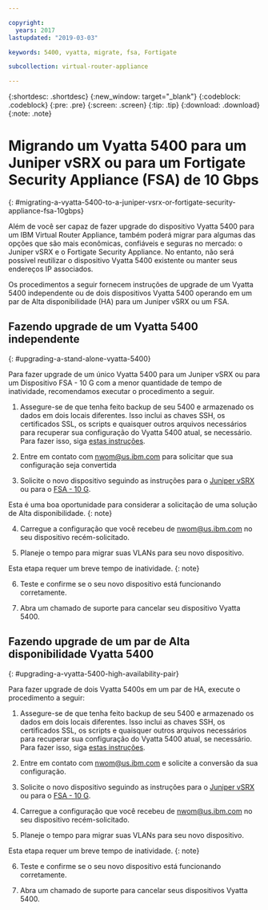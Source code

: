 ```yaml
---

copyright:
  years: 2017
lastupdated: "2019-03-03"

keywords: 5400, vyatta, migrate, fsa, Fortigate

subcollection: virtual-router-appliance

---
```


{:shortdesc: .shortdesc}
{:new_window: target="_blank"}
{:codeblock: .codeblock}
{:pre: .pre}
{:screen: .screen}
{:tip: .tip}
{:download: .download}
{:note: .note}

# Migrando um Vyatta 5400 para um Juniper vSRX ou para um Fortigate Security Appliance (FSA) de 10 Gbps
{: #migrating-a-vyatta-5400-to-a-juniper-vsrx-or-fortigate-security-appliance-fsa-10gbps}

Além de você ser capaz de fazer upgrade do dispositivo Vyatta 5400 para um IBM Virtual Router Appliance, também poderá migrar para algumas das opções que são mais econômicas, confiáveis e seguras no mercado: o Juniper vSRX e o Fortigate Security Appliance.
No entanto, não será possível reutilizar o dispositivo Vyatta 5400 existente ou manter seus endereços IP associados.

Os procedimentos a seguir fornecem instruções de upgrade de um Vyatta 5400 independente ou de dois dispositivos Vyatta 5400 operando em um par de Alta disponibilidade (HA) para um Juniper vSRX ou um FSA.

## Fazendo upgrade de um Vyatta 5400 independente
{: #upgrading-a-stand-alone-vyatta-5400}

Para fazer upgrade de um único Vyatta 5400 para um Juniper vSRX ou para um Dispositivo FSA - 10 G com a menor quantidade de tempo de inatividade, recomendamos executar o procedimento a seguir.

1. Assegure-se de que tenha feito backup de seu 5400 e armazenado os dados em dois locais diferentes. Isso inclui as chaves SSH, os certificados SSL, os scripts e quaisquer outros arquivos necessários para recuperar sua configuração do Vyatta 5400 atual, se necessário. Para fazer isso, siga [estas instruções](/docs/infrastructure/virtual-router-appliance?topic=virtual-router-appliance-backing-up-a-configuration).

2. Entre em contato com nwom@us.ibm.com para solicitar que sua configuração seja convertida

3. Solicite o novo dispositivo seguindo as instruções para o [Juniper vSRX](/docs/infrastructure/vsrx?topic=vsrx-getting-started-with-ibm-cloud-juniper-vsrx-gateway#steps-for-ordering) ou para o [FSA - 10 G](/docs/infrastructure/fortigate-10g?topic=fortigate-10g-getting-started-with-fortigate-security-appliance-10gbps#ordering-the-fsa-10gbps). 

  Esta é uma boa oportunidade para considerar a solicitação de uma solução de Alta disponibilidade.
  {: note}

4. Carregue a configuração que você recebeu de nwom@us.ibm.com no seu dispositivo recém-solicitado.

5. Planeje o tempo para migrar suas VLANs para seu novo dispositivo.

  Esta etapa requer um breve tempo de inatividade.
  {: note}

6. Teste e confirme se o seu novo dispositivo está funcionando corretamente.

7. Abra um chamado de suporte para cancelar seu dispositivo Vyatta 5400.

## Fazendo upgrade de um par de Alta disponibilidade Vyatta 5400
{: #upgrading-a-vyatta-5400-high-availability-pair}

Para fazer upgrade de dois Vyatta 5400s em um par de HA, execute o procedimento a seguir:

1. Assegure-se de que tenha feito backup de seu 5400 e armazenado os dados em dois locais diferentes. Isso inclui as chaves SSH, os certificados SSL, os scripts e quaisquer outros arquivos necessários para recuperar sua configuração do Vyatta 5400 atual, se necessário. Para fazer isso, siga [estas instruções](/docs/infrastructure/virtual-router-appliance?topic=virtual-router-appliance-backing-up-a-configuration).

2. Entre em contato com nwom@us.ibm.com e solicite a conversão da sua configuração.

3. Solicite o novo dispositivo seguindo as instruções para o [Juniper vSRX](/docs/infrastructure/vsrx?topic=vsrx-getting-started-with-ibm-cloud-juniper-vsrx-gateway#steps-for-ordering) ou para o [FSA - 10 G](/docs/infrastructure/fortigate-10g?topic=fortigate-10g-getting-started-with-fortigate-security-appliance-10gbps#ordering-the-fsa-10gbps). 

4. Carregue a configuração que você recebeu de nwom@us.ibm.com no seu dispositivo recém-solicitado.

5. Planeje o tempo para migrar suas VLANs para seu novo dispositivo.

  Esta etapa requer um breve tempo de inatividade.
  {: note}

6. Teste e confirme se o seu novo dispositivo está funcionando corretamente.

7. Abra um chamado de suporte para cancelar seus dispositivos Vyatta 5400.
